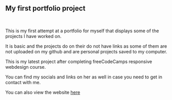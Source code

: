 <h2>My first portfolio project</h2>
<br>
<p>This is my first attempt at a portfolio for myself that displays some of the projects I have worked on.</p>
<p>It is basic and the projects do on their do not have links as some of them are not uploaded on my github and are personal projects saved to my computer.</p>
<p>This is my latest project after completing freeCodeCamps responsive webdesign course.</p>
<p>You can find my socials and links on her as well in case you need to get in contact with me.</p>
<p>You can also view the website <a href="https://moonlightwaltz.github.io/First-Portfolio-Project/" target="_blank">here</a></p>
